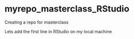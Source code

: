 # myrepo_masterclass_RStudio
Creating a repo for masterclass


Lets add the first line in RStudio on my local machine
